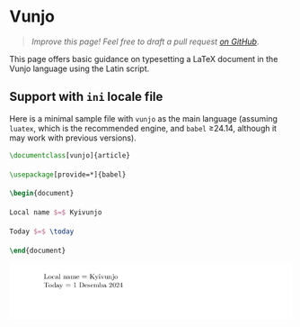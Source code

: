 # Vunjo

<blockquote>
  <p><em>Improve this page! Feel free to draft a pull request <a href="https://github.com/latex3/babel/tree/docs/docs">on GitHub</a></em>.</p>
</blockquote>

This page offers basic guidance on typesetting a LaTeX document in the
Vunjo language using the Latin script.

## Support with `ini` locale file

Here is a minimal sample file with `vunjo` as the main language
(assuming `luatex`, which is the recommended engine, and `babel` ≥24.14,
although it may work with previous versions).

```tex
\documentclass[vunjo]{article}

\usepackage[provide=*]{babel}

\begin{document}

Local name $=$ Kyivunjo

Today $=$ \today

\end{document}
```

![](../media/locale-vunjo.png)